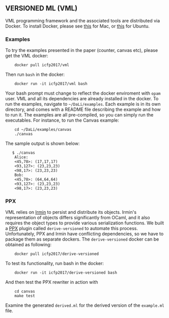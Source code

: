 ## VERSIONED ML (VML) ##

VML programming framework and the associated tools are distributed via Docker.
To install Docker, please see
[this](https://docs.docker.com/v1.10/mac/step_one/) for
Mac, or [this](https://docs.docker.com/engine/installation/linux/ubuntu/) for
Ubuntu. 

### Examples ###

To try the examples presented in the paper (counter, canvas etc), please get
the VML docker:

        docker pull icfp2017/vml

Then run `bash` in the docker:

        docker run -it icfp2017/vml bash

Your bash prompt must change to reflect the docker enviroment with `opam` user.
VML and all its dependencies are already installed in the docker. To run the
examples, navigate to `~/DaLi/examples`. Each example is in its own directory,
and comes with a README file describing the example and how to run it. The
examples are all pre-compiled, so you can simply run the executables. For
instance, to run the Canvas example:

        cd ~/DaLi/examples/canvas
        ./canvas

The sample output is shown below:

       $ ./canvas 
        Alice: 
        <45,78>: (17,17,17)
        <93,127>: (23,23,23)
        <98,17>: (23,23,23)
        Bob: 
        <45,78>: (64,64,64)
        <93,127>: (23,23,23)
        <98,17>: (23,23,23) 

### PPX ###

VML relies on [Irmin](https://github.com/samoht/irmin) to persist and
distribute its objects. Irmin's representation of objects differs significantly
from OCaml, and it also requires the object types to provide various
serialization functions. We built a [PPX](https://ocaml.io/w/PPX) plugin called
`derive-versioned` to automate this process. Unfortunately, PPX and Irmin
have conflicting dependencies, so we have to package them as separate dockers.
The `derive-versioned` docker can be obtained as following:

        docker pull icfp2017/derive-versioned

To test its functionality, run bash in the docker:

        docker run -it icfp2017/derive-versioned bash
        
And then test the PPX rewriter in action with
        
        cd canvas
        make test

Examine the generated `derived.ml` for the derived version of the `example.ml` file.

